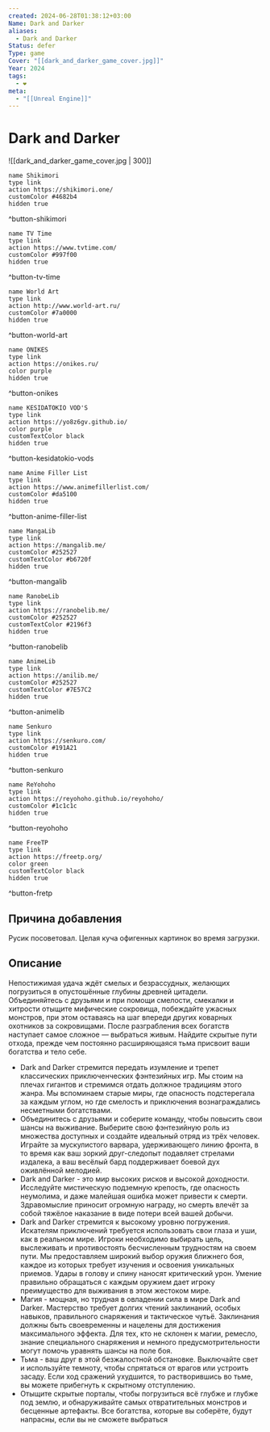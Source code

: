 ```yaml
---
created: 2024-06-28T01:38:12+03:00
Name: Dark and Darker
aliases:
  - Dark and Darker
Status: defer
Type: game
Cover: "[[dark_and_darker_game_cover.jpg]]"
Year: 2024
tags:
  - ❤
meta:
  - "[[Unreal Engine]]"
---
```


# Dark and Darker

![[dark_and_darker_game_cover.jpg | 300]]


```button
name Shikimori
type link
action https://shikimori.one/
customColor #4682b4
hidden true
```
^button-shikimori

```button
name TV Time
type link
action https://www.tvtime.com/
customColor #997f00
hidden true
```
^button-tv-time

```button
name World Art
type link
action http://www.world-art.ru/
customColor #7a0000
hidden true
```
^button-world-art

```button
name ONIKES
type link
action https://onikes.ru/
color purple
hidden true
```
^button-onikes

```button
name KESIDATOKIO VOD'S
type link
action https://yo8z6gv.github.io/
color purple
customTextColor black
hidden true
```
^button-kesidatokio-vods

```button
name Anime Filler List
type link
action https://www.animefillerlist.com/
customColor #da5100
hidden true
```
^button-anime-filler-list

```button
name MangaLib
type link
action https://mangalib.me/
customColor #252527
customTextColor #b6720f
hidden true
```
^button-mangalib

```button
name RanobeLib
type link
action https://ranobelib.me/
customColor #252527
customTextColor #2196f3
hidden true
```
^button-ranobelib

```button
name AnimeLib
type link
action https://anilib.me/
customColor #252527
customTextColor #7E57C2
hidden true
```
^button-animelib

```button
name Senkuro
type link
action https://senkuro.com/
customColor #191A21
hidden true
```
^button-senkuro

```button
name ReYohoho
type link
action https://reyohoho.github.io/reyohoho/
customColor #1c1c1c
hidden true
```
^button-reyohoho

```button
name FreeTP
type link
action https://freetp.org/
color green
customTextColor black
hidden true
```
^button-fretp

## Причина добавления

Русик посоветовал. Целая куча офигенных картинок во время загрузки.


## Описание

Непостижимая удача ждёт смелых и безрассудных, желающих погрузиться в опустошённые глубины древней цитадели. Объединяйтесь с друзьями и при помощи смелости, смекалки и хитрости отыщите мифические сокровища, побеждайте ужасных монстров, при этом оставаясь на шаг впереди других коварных охотников за сокровищами. После разграбления всех богатств наступает самое сложное — выбраться живым. Найдите скрытые пути отхода, прежде чем постоянно расширяющаяся тьма присвоит ваши богатства и тело себе.

 - Dark and Darker стремится передать изумление и трепет классических приключенческих фэнтезийных игр. Мы стоим на плечах гигантов и стремимся отдать должное традициям этого жанра. Мы вспоминаем старые миры, где опасность подстерегала за каждым углом, но где смелость и приключения вознаграждались несметными богатствами.
 - Объединитесь с друзьями и соберите команду, чтобы повысить свои шансы на выживание. Выберите свою фэнтезийную роль из множества доступных и создайте идеальный отряд из трёх человек. Играйте за мускулистого варвара, удерживающего линию фронта, в то время как ваш зоркий друг-cледопыт подавляет стрелами издалека, а ваш весёлый бард поддерживает боевой дух оживлённой мелодией.
 - Dark and Darker - это мир высоких рисков и высокой доходности. Исследуйте мистическую подземную крепость, где опасность неумолима, и даже малейшая ошибка может привести к смерти. Здравомыслие приносит огромную награду, но смерть влечёт за собой тяжёлое наказание в виде потери всей вашей добычи.
 - Dark and Darker стремится к высокому уровню погружения. Искателям приключений требуется использовать свои глаза и уши, как в реальном мире. Игроки необходимо выбирать цель, выслеживать и противостоять бесчисленным трудностям на своем пути. Мы предоставляем широкий выбор оружия ближнего боя, каждое из которых требует изучения и освоения уникальных приемов. Удары в голову и спину наносят критический урон. Умение правильно обращаться с каждым оружием дает игроку преимущество для выживания в этом жестоком мире.
 - Магия - мощная, но трудная в овладении сила в мире Dark and Darker. Мастерство требует долгих чтений заклинаний, особых навыков, правильного снаряжения и тактическое чутьё. Заклинания должны быть своевременны и нацелены для достижения максимального эффекта. Для тех, кто не склонен к магии, ремесло, знание специального снаряжения и немного предусмотрительности могут помочь уравнять шансы на поле боя.
 - Тьма - ваш друг в этой безжалостной обстановке. Выключайте свет и используйте темноту, чтобы спрятаться от врагов или устроить засаду. Если ход сражений ухудшится, то растворившись во тьме, вы можете прибегнуть к скрытному отступлению.
 - Отыщите скрытые порталы, чтобы погрузиться всё глубже и глубже под землю, и обнаруживайте самых отвратительных монстров и бесценные артефакты. Все богатства, которые вы соберёте, будут напрасны, если вы не сможете выбраться
